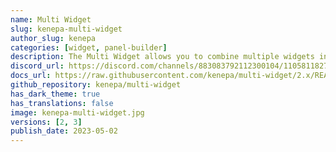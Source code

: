 ```yaml
---
name: Multi Widget
slug: kenepa-multi-widget
author_slug: kenepa
categories: [widget, panel-builder]
description: The Multi Widget allows you to combine multiple widgets into a single widget, that can be switched using tabs.
discord_url: https://discord.com/channels/883083792112300104/1105811827000098948
docs_url: https://raw.githubusercontent.com/kenepa/multi-widget/2.x/README.md
github_repository: kenepa/multi-widget
has_dark_theme: true
has_translations: false
image: kenepa-multi-widget.jpg
versions: [2, 3]
publish_date: 2023-05-02
---
```

